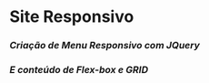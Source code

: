 # Site Responsivo





### *Criação de Menu Responsivo com JQuery*

### *E conteúdo de Flex-box e GRID*



